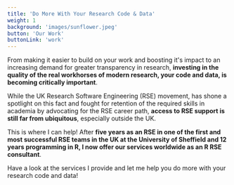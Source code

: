 ```yaml
---
title: 'Do More With Your Research Code & Data'
weight: 1
background: 'images/sunflower.jpeg'
button: 'Our Work'
buttonLink: 'work'
---
```


From making it easier to build on your work and boosting it's impact to an increasing demand for greater transparency in research, **investing in the quality of the real workhorses of modern research, your code and data, is becoming critically important**. 

While the UK Research Software Engineering (RSE) movement, has shone a spotlight on this fact and fought for retention of the required skills in academia by advocating for the RSE career path, **access to RSE support is still far from ubiquitous**, especially outside the UK.

This is where I can help! After **five years as an RSE in one of the first and most successful RSE teams in the UK at the University of Sheffield and 12 years programming in R, I now offer our services worldwide as an R RSE consultant**.

Have a look at the services I provide and let me help you do more with your research code and data!
